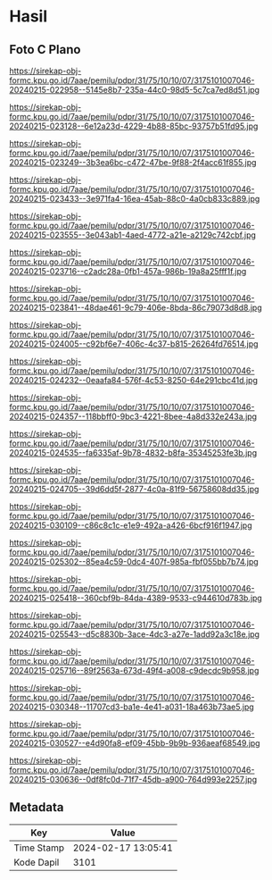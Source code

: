 # Hasil

## Foto C Plano

https://sirekap-obj-formc.kpu.go.id/7aae/pemilu/pdpr/31/75/10/10/07/3175101007046-20240215-022958--5145e8b7-235a-44c0-98d5-5c7ca7ed8d51.jpg

https://sirekap-obj-formc.kpu.go.id/7aae/pemilu/pdpr/31/75/10/10/07/3175101007046-20240215-023128--6e12a23d-4229-4b88-85bc-93757b51fd95.jpg

https://sirekap-obj-formc.kpu.go.id/7aae/pemilu/pdpr/31/75/10/10/07/3175101007046-20240215-023249--3b3ea6bc-c472-47be-9f88-2f4acc61f855.jpg

https://sirekap-obj-formc.kpu.go.id/7aae/pemilu/pdpr/31/75/10/10/07/3175101007046-20240215-023433--3e971fa4-16ea-45ab-88c0-4a0cb833c889.jpg

https://sirekap-obj-formc.kpu.go.id/7aae/pemilu/pdpr/31/75/10/10/07/3175101007046-20240215-023555--3e043ab1-4aed-4772-a21e-a2129c742cbf.jpg

https://sirekap-obj-formc.kpu.go.id/7aae/pemilu/pdpr/31/75/10/10/07/3175101007046-20240215-023716--c2adc28a-0fb1-457a-986b-19a8a25fff1f.jpg

https://sirekap-obj-formc.kpu.go.id/7aae/pemilu/pdpr/31/75/10/10/07/3175101007046-20240215-023841--48dae461-9c79-406e-8bda-86c79073d8d8.jpg

https://sirekap-obj-formc.kpu.go.id/7aae/pemilu/pdpr/31/75/10/10/07/3175101007046-20240215-024005--c92bf6e7-406c-4c37-b815-26264fd76514.jpg

https://sirekap-obj-formc.kpu.go.id/7aae/pemilu/pdpr/31/75/10/10/07/3175101007046-20240215-024232--0eaafa84-576f-4c53-8250-64e291cbc41d.jpg

https://sirekap-obj-formc.kpu.go.id/7aae/pemilu/pdpr/31/75/10/10/07/3175101007046-20240215-024357--118bbff0-9bc3-4221-8bee-4a8d332e243a.jpg

https://sirekap-obj-formc.kpu.go.id/7aae/pemilu/pdpr/31/75/10/10/07/3175101007046-20240215-024535--fa6335af-9b78-4832-b8fa-35345253fe3b.jpg

https://sirekap-obj-formc.kpu.go.id/7aae/pemilu/pdpr/31/75/10/10/07/3175101007046-20240215-024705--39d6dd5f-2877-4c0a-81f9-56758608dd35.jpg

https://sirekap-obj-formc.kpu.go.id/7aae/pemilu/pdpr/31/75/10/10/07/3175101007046-20240215-030109--c86c8c1c-e1e9-492a-a426-6bcf916f1947.jpg

https://sirekap-obj-formc.kpu.go.id/7aae/pemilu/pdpr/31/75/10/10/07/3175101007046-20240215-025302--85ea4c59-0dc4-407f-985a-fbf055bb7b74.jpg

https://sirekap-obj-formc.kpu.go.id/7aae/pemilu/pdpr/31/75/10/10/07/3175101007046-20240215-025418--360cbf9b-84da-4389-9533-c944610d783b.jpg

https://sirekap-obj-formc.kpu.go.id/7aae/pemilu/pdpr/31/75/10/10/07/3175101007046-20240215-025543--d5c8830b-3ace-4dc3-a27e-1add92a3c18e.jpg

https://sirekap-obj-formc.kpu.go.id/7aae/pemilu/pdpr/31/75/10/10/07/3175101007046-20240215-025716--89f2563a-673d-49f4-a008-c9decdc9b958.jpg

https://sirekap-obj-formc.kpu.go.id/7aae/pemilu/pdpr/31/75/10/10/07/3175101007046-20240215-030348--11707cd3-ba1e-4e41-a031-18a463b73ae5.jpg

https://sirekap-obj-formc.kpu.go.id/7aae/pemilu/pdpr/31/75/10/10/07/3175101007046-20240215-030527--e4d90fa8-ef09-45bb-9b9b-936aeaf68549.jpg

https://sirekap-obj-formc.kpu.go.id/7aae/pemilu/pdpr/31/75/10/10/07/3175101007046-20240215-030636--0df8fc0d-71f7-45db-a900-764d993e2257.jpg


## Metadata

| Key        | Value               |
| ---------- | ------------------- |
| Time Stamp | 2024-02-17 13:05:41 |
| Kode Dapil | 3101                |




